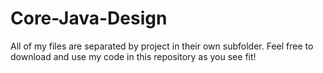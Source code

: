 # Core-Java-Design
All of my files are separated by project in their own subfolder. Feel free to download and use my code in this repository as you see fit!
